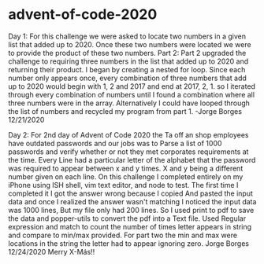 # advent-of-code-2020

Day 1:
For this challenge we were asked to locate two numbers in a given list that added up to 2020.
Once these two numbers were located we were to provide the product of these two numbers. Part 2:
Part 2 upgraded the challenge to requiring three numbers in the list that added up to 2020 and
returning their product. I began by creating a nested for loop. Since each number only appears once,
every combination of three numbers that add up to 2020 would begin with 1, 2 and 2017 and end at 2017, 2, 1.
so I iterated through every combination of numbers until I found a combination where all three numbers were
in the array. Alternatively I could have looped through the list of numbers and recycled my program from part 1.
-Jorge Borges 12/21/2020

Day 2:
For 2nd day of Advent of Code 2020 the Ta off an shop employees have outdated passwords and our jobs was to
Parse a list of 1000 passwords and verify whether or not they met corporates requirements at the time. Every
Line had a particular letter of the alphabet that the password was required to appear between x and y times.
X and y being a different number given on each line. On this challenge I completed entirely on my iPhone using
ISH shell, vim text editor, and node to test. The first time I completed it I got the answer wrong because I copied
And pasted the input data and once I realized the answer wasn't matching I noticed the input data was 1000 lines,
But my file only had 200 lines. So I used print to pdf to save the data and popper-utils to convert the pdf into a
Text file. Used Regular expression and match to count the number of times letter appears in string and compare to 
min/max provided. For part two the min and max were locations in the string the letter had to appear ignoring zero.
Jorge Borges 12/24/2020 Merry X-Más!!
